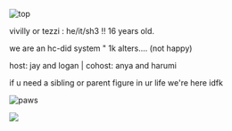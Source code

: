 ![top](https://64.media.tumblr.com/dc0b1ea53e89cce6002e2203d6dcd132/585e2967464e4bf8-6d/s1280x1920/6775a7f176b6f5601165e57d8b3d71526d883baa.pnj)


vivilly or tezzi : he/it/sh3 !! 16 years old.

we are an hc-did system " 1k alters.... (not happy)

host: jay and logan | cohost: anya and harumi

if u need a sibling or parent figure in ur life we're here idfk


![paws](https://64.media.tumblr.com/6998b7321618c66d15345864724d1b77/8bd9b572a9934be7-df/s500x750/c25be57a615bf9ef3ca71115b8b526e37b970843.pnj)

![](https://komarev.com/ghpvc/?username=xvivilly&style=platic-square&label=visitors)
